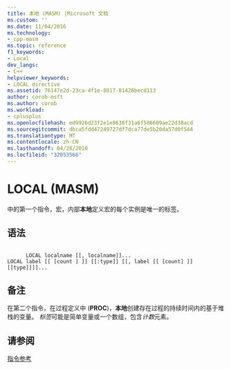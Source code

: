```yaml
---
title: 本地 (MASM) |Microsoft 文档
ms.custom: ''
ms.date: 11/04/2016
ms.technology:
- cpp-masm
ms.topic: reference
f1_keywords:
- Local
dev_langs:
- C++
helpviewer_keywords:
- LOCAL directive
ms.assetid: 76147e2d-23ca-4f1e-8817-81428becd113
author: corob-msft
ms.author: corob
ms.workload:
- cplusplus
ms.openlocfilehash: ed9926d23f2e1e8636f31a6f586609ae22d38acd
ms.sourcegitcommit: dbca5fdd47249727df7dca77de5b20da57d0f544
ms.translationtype: MT
ms.contentlocale: zh-CN
ms.lasthandoff: 04/28/2018
ms.locfileid: "32053566"
---
```

# <a name="local-masm"></a>LOCAL (MASM)
中的第一个指令，宏，内部**本地**定义宏的每个实例是唯一的标签。  
  
## <a name="syntax"></a>语法  
  
```  
  
      LOCAL localname [[, localname]]...  
LOCAL label [[ [count ] ]] [[:type]] [[, label [[ [count] ]] [[type]]]]...  
```  
  
## <a name="remarks"></a>备注  
 在第二个指令，在过程定义中 (**PROC**)，**本地**创建存在过程的持续时间内的基于堆栈的变量。 *标签*可能是简单变量或一个数组，包含*计数*元素。  
  
## <a name="see-also"></a>请参阅  
 [指令参考](../../assembler/masm/directives-reference.md)